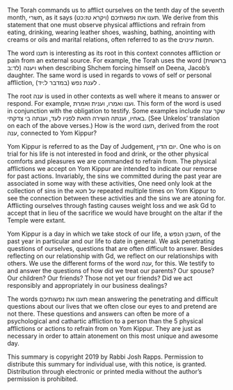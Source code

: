 The Torah commands us to afflict ourselves on the tenth day of the seventh month, תשרי, as it says (ויקרא טז:כט) תענו את נפשותיכם. We derive from this statement that one must observe physical afflictions and refrain from eating, drinking, wearing leather shoes, washing, bathing, anointing with creams or oils and marital relations, often referred to as the חמשת עינוים. 

The word תענו is interesting as its root in this context connotes affliction or pain from an external source. For example, the Torah uses the word (בראשית לד:ב)  ויענה when describing Shchem forcing himself on Deena, Jacob’s daughter. The same word is used in regards to vows of self or personal affliction, לענת נפש (במדבר ל:יד) .

The root ענה is used in other contexts as well where it means to answer or respond. For example,  וענו ואמרו, וענית ואמרת. This form of the word is used in conjunction with the obligation to testify. Some examples include שקר ענה באחיו, וענתה השירה הזאת לפניו לעד,  וענתה בי צדקתי. (See Unkelos’ translation on each of the above verses.) How is the word תענו, derived from the root ענה, connected to Yom Kippur?

Yom Kippur is referred to as the Day of Judgement, יום הדין. One who is on trial for his life is not interested in food and drink, or the other physical comforts and pleasures we are commanded to refrain from. The physical afflictions we accept on Yom Kippur are intended to indicate our remorse for past actions. Invariably, the sins we committed during the past year are associated in some way with these activities, One need only look at the collection of sins in the על חטא repeated multiple times on Yom Kippur to see the connection between these activities and the sins we are atoning for. Afflicting ourselves through fasting causes weight loss and we ask Gd to accept that in lieu of the sacrifice we would have brought on the altar if the Temple were extant. 

Yom Kippur is a day in which we take stock of our life, a חשבון הנפש, of the past year in particular and our life to date in general. We ask penetrating questions of ourselves, questions that are often difficult to answer. Besides reflecting on our relationship with Gd, we reflect on our relationships with others. We use the different forms of the word ענה, for this. We testify to and answer the questions of how did we treat our parents? Our spouse? Our children? Our friends? Those not yet our friends? Did we act responsibly and appropriately in our business dealings? 

The words תענו את נפשותיכם mean answering the penetrating and difficult questions about our lives that we often close our eyes to and pretend are not there. These questions and answers can often be more of a psychological and cathartic affliction to a person than the 5 physical afflictions or actions to refrain from on Yom Kippur. They are just as necessary in order to attain atonement on this most unique and awesome day.

This summary is copyright 2019 by Rabbi Josh Rapps. Permission to distribute this summary for individual use, with this notice, is granted. Distribution through electronic or printed media without the author’s permission is prohibited.

